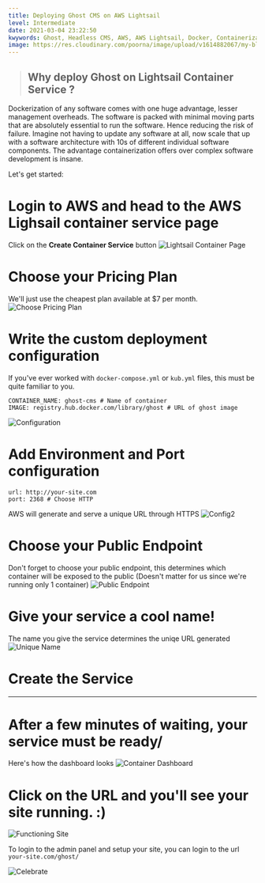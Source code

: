 ```yaml
---
title: Deploying Ghost CMS on AWS Lightsail
level: Intermediate
date: 2021-03-04 23:22:50
kwywords: Ghost, Headless CMS, AWS, AWS Lightsail, Docker, Containerization
image: https://res.cloudinary.com/poorna/image/upload/v1614882067/my-blog/ghost-on-lightsail-container/Screenshot_2021-03-04_Create_a_container_service_Lightsail_4.png
---
```


> ## **Why deploy Ghost on Lightsail Container Service ?**
Dockerization of any software comes with one huge advantage, lesser management overheads. The software is packed with minimal moving parts that are absolutely essential to run the software. Hence reducing the risk of failure.
    Imagine not having to update any software at all, now scale that up with a software architecture with 10s of different individual software components. The advantage containerization offers over complex software development is insane.

Let's get started:
# Login to AWS and head to the AWS Lighsail container service page
Click on the **Create Container Service** button
![Lightsail Container Page](https://res.cloudinary.com/poorna/image/upload/c_scale,w_900/v1614882069/my-blog/ghost-on-lightsail-container/Screenshot_2021-03-04_Lightsail.png)

# Choose your Pricing Plan
We'll just use the cheapest plan available at $7 per month.
![Choose Pricing Plan](https://res.cloudinary.com/poorna/image/upload/v1614882069/my-blog/ghost-on-lightsail-container/Screenshot_2021-03-04_Create_a_container_service_Lightsail.png)

# Write the custom deployment configuration
If you've ever worked with `docker-compose.yml` or `kub.yml` files, this must be quite familiar to you.
```
CONTAINER_NAME: ghost-cms # Name of container
IMAGE: registry.hub.docker.com/library/ghost # URL of ghost image
```
![Configuration](https://res.cloudinary.com/poorna/image/upload/v1614882069/my-blog/ghost-on-lightsail-container/Screenshot_2021-03-04_Create_a_container_service_Lightsail_1.png)

# Add Environment and Port configuration
```
url: http://your-site.com
port: 2368 # Choose HTTP
```
AWS will generate and serve a unique URL through HTTPS
![Config2](https://res.cloudinary.com/poorna/image/upload/v1614882068/my-blog/ghost-on-lightsail-container/Screenshot_2021-03-04_Create_a_container_service_Lightsail_2.png)

# Choose your Public Endpoint
Don't forget to choose your public endpoint, this determines which container will be exposed to the public (Doesn't matter for us since we're running only 1 container)
![Public Endpoint](https://res.cloudinary.com/poorna/image/upload/v1614882067/my-blog/ghost-on-lightsail-container/Screenshot_2021-03-04_Create_a_container_service_Lightsail_3.png)

# Give your service a cool name!
The name you give the service determines the uniqe URL generated
![Unique Name](https://res.cloudinary.com/poorna/image/upload/v1614882067/my-blog/ghost-on-lightsail-container/Screenshot_2021-03-04_Create_a_container_service_Lightsail_4.png)

# Create the Service

----

# After a few minutes of waiting, your service must be ready/
Here's how the dashboard looks
![Container Dashboard](https://res.cloudinary.com/poorna/image/upload/c_scale,w_900/v1614882068/my-blog/ghost-on-lightsail-container/Screenshot_2021-03-04_Lightsail_1.png)

# Click on the URL and you'll see your site running. :)
![Functioning Site](https://res.cloudinary.com/poorna/image/upload/c_scale,w_900/v1614882068/my-blog/ghost-on-lightsail-container/Screenshot_2021-03-04_Ghost.png)


To login to the admin panel and setup your site, you can login to the url `your-site.com/ghost/`

![Celebrate](https://media.giphy.com/media/Sk5uipPXyBjfW/source.gif)

